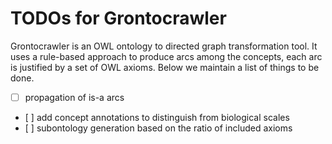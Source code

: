 # TODOs for Grontocrawler

Grontocrawler is an OWL ontology to directed graph transformation tool. It uses
a rule-based approach to produce arcs among the concepts, each arc is justified
by a set of OWL axioms. Below we maintain a list of things to be done.

* [ ] propagation of is-a arcs
* [ ] add concept annotations to distinguish from biological scales
* [ ] subontology generation based on the ratio of included axioms
